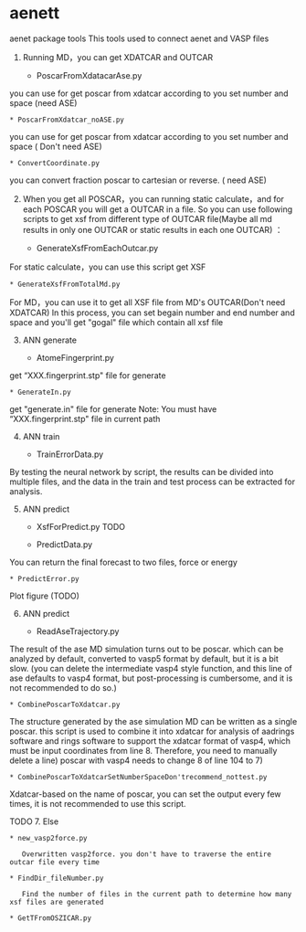 # aenett
aenet package  tools 
This tools used to connect aenet and VASP files


1. Running MD，you can get XDATCAR and OUTCAR



	* PoscarFromXdatacarAse.py    

you can use for get poscar from xdatcar according to you set number and space (need ASE)

	* PoscarFromXdatcar_noASE.py

you can use for get poscar from xdatcar according to you set number and space ( Don't need ASE)

	* ConvertCoordinate.py

you can convert fraction poscar to cartesian or reverse. ( need ASE)


2. When you get all POSCAR，you can running static calculate，and for each POSCAR you will get a OUTCAR in a file. So you can use following scripts to get xsf from different type of OUTCAR file(Maybe all md results in only one OUTCAR or static results in each one OUTCAR) ：


	* GenerateXsfFromEachOutcar.py     

For static calculate，you can use this script get XSF 

	* GenerateXsfFromTotalMd.py       

For MD，you can use it to get all XSF file from MD's OUTCAR(Don't need XDATCAR)
In this process, you can set begain  number and end number and space and you'll get "gogal" file which contain all xsf file


3. ANN generate

	* AtomeFingerprint.py

get “XXX.fingerprint.stp" file for generate

	* GenerateIn.py

get "generate.in" file for generate
Note: You must have “XXX.fingerprint.stp" file in current path


4. ANN train


	* TrainErrorData.py

By testing the neural network by script, the results can be divided into multiple files, and the data in the train and test process can be extracted for analysis.

5. ANN predict


	* XsfForPredict.py
TODO

	* PredictData.py

You can return the final forecast to two files, force or energy

	* PredictError.py

Plot figure (TODO)


6. ANN predict


	* ReadAseTrajectory.py

The result of the ase MD simulation turns out to be poscar. which can be analyzed by default, converted to vasp5 format by default, but it is a bit slow. (you can delete the intermediate vasp4 style function, and this line of ase defaults to vasp4 format, but post-processing is cumbersome, and it is not recommended to do so.) 

	* CombinePoscarToXdatcar.py

The structure generated by the ase simulation MD can be written as a single poscar. this script is used to combine it into xdatcar for analysis of aadrings software and rings software to support the xdatcar format of vasp4, which must be input coordinates from line 8. Therefore, you need to manually delete a line) poscar with vasp4 needs to change 8 of line 104 to 7) 

	* CombinePoscarToXdatcarSetNumberSpaceDon'trecommend_nottest.py

Xdatcar-based on the name of poscar, you can set the output every few times, it is not recommended to use this script. 


TODO
7. Else


	* new_vasp2force.py

       Overwritten vasp2force. you don't have to traverse the entire outcar file every time

	* FindDir_fileNumber.py

       Find the number of files in the current path to determine how many xsf files are generated 

	* GetTFromOSZICAR.py




